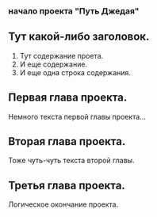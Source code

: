 ### начало проекта "Путь Джедая"
## Тут какой-либо заголовок.
1. Тут содержание проета.
2. И еще содержание.
3. И еще одна строка содержания.

## Первая глава проекта.
Немного текста первой главы проекта...
## Вторая глава проекта.
Тоже чуть-чуть текста второй главы.
## Третья глава проекта.
Логическое окончание проекта. 